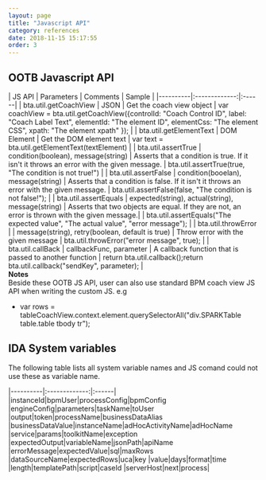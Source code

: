 ```yaml
---
layout: page
title: "Javascript API"
category: references
date: 2018-11-15 15:17:55
order: 3
---
```


## OOTB Javascript API

| JS API |      Parameters    |       Comments            |       Sample            |
|----------|:-------------:|:------|
| bta.util.getCoachView   | JSON                                               | Get the coach view object                                                                        | var coachView = bta.util.getCoachView({controlId: "Coach Control ID", label: "Coach Label Text", elementId: "The element ID", elementCss: "The element CSS", xpath: "The element xpath" }); |
| bta.util.getElementText | DOM Element                                        | Get the DOM element text                                                                         | var text = bta.util.getElementText(textElement)                                                                                                                                             |
| bta.util.assertTrue     | condition(boolean), message(string)                | Asserts that a condition is true. If it isn't it throws an error with the given message.         | bta.util.assertTrue(true, "The condition is not true!")                                                                                                                                     |
| bta.util.assertFalse    | condition(booelan), message(string)                | Asserts that a condition is false. If it isn't it throws an error with the given message.        | bta.util.assertFalse(false, "The condition is not false!");                                                                                                                                 |
| bta.util.assertEquals   | expected(string), actual(string), message(string)  | Asserts that two objects are equal. If they are not, an error is thrown with the given message.| | bta.util.assertEquals("The expected value", "The actual value", "error message");                                                                                                           |
| bta.util.throwError     | | message(string), retry(boolean, default is true) | Throw error with the given message                                                               | bta.util.throwError("error message", true);                                                                                                                                                 |
| bta.util.callBack       | callbackFunc, parameter                            | A callback function that is passed to another function                                           | return bta.util.callback();return bta.util.callback("sendKey", parameter);                                                                                                                  |               
**Notes**    
Beside these OOTB JS API, user can also use standard BPM coach view JS API when writing the custom JS. e.g 
- var rows = tableCoachView.context.element.querySelectorAll("div.SPARKTable table.table tbody tr");      


## IDA System variables

The following table lists all system variable names and JS comand could not use these as variable name.

|----------|:-------------:|:------|
|instanceId|bpmUser|processConfig|bpmConfig
|engineConfig|parameters|taskName|toUser
|output|token|processName|businessDataAlias
|businessDataValue|instanceName|adHocActivityName|adHocName
|service|params|toolkitName|exception
|expectedOutput|variableName|jsonPath|apiName
|errorMessage|expectedValue|sql|maxRows
|dataSourceName|expectedRows|uca|key
|value|days|format|time
|length|templatePath|script|caseId
|serverHost|next|process|

